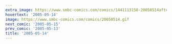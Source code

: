 ```yaml
---
extra_image: https://www.smbc-comics.com/comics/1441113158-20050514after.png
hovertext: '2005-05-14'
image: https://www.smbc-comics.com/comics/20050514.gif
next_comic: '2005-05-15'
prev_comic: '2005-05-13'
title: '2005-05-14'
---
```


